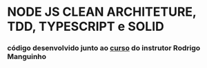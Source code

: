 # NODE JS CLEAN ARCHITETURE, TDD, TYPESCRIPT e SOLID
### código desenvolvido junto ao [curso](https://www.udemy.com/course/tdd-com-mango/) do instrutor Rodrigo Manguinho